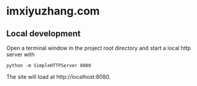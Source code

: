# imxiyuzhang.com

## Local development

Open a terminal window in the project root directory
and start a local http server with

```
python -m SimpleHTTPServer 8080
```

The site will load at http://localhost:8080.
